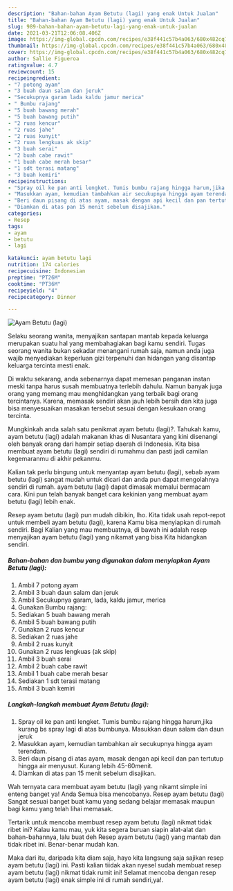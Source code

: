 ```yaml
---
description: "Bahan-bahan Ayam Betutu (lagi) yang enak Untuk Jualan"
title: "Bahan-bahan Ayam Betutu (lagi) yang enak Untuk Jualan"
slug: 989-bahan-bahan-ayam-betutu-lagi-yang-enak-untuk-jualan
date: 2021-03-21T12:06:08.406Z
image: https://img-global.cpcdn.com/recipes/e38f441c57b4a063/680x482cq70/ayam-betutu-lagi-foto-resep-utama.jpg
thumbnail: https://img-global.cpcdn.com/recipes/e38f441c57b4a063/680x482cq70/ayam-betutu-lagi-foto-resep-utama.jpg
cover: https://img-global.cpcdn.com/recipes/e38f441c57b4a063/680x482cq70/ayam-betutu-lagi-foto-resep-utama.jpg
author: Sallie Figueroa
ratingvalue: 4.7
reviewcount: 15
recipeingredient:
- "7 potong ayam"
- "3 buah daun salam dan jeruk"
- "Secukupnya garam lada kaldu jamur merica"
- " Bumbu rajang"
- "5 buah bawang merah"
- "5 buah bawang putih"
- "2 ruas kencur"
- "2 ruas jahe"
- "2 ruas kunyit"
- "2 ruas lengkuas ak skip"
- "3 buah serai"
- "2 buah cabe rawit"
- "1 buah cabe merah besar"
- "1 sdt terasi matang"
- "3 buah kemiri"
recipeinstructions:
- "Spray oil ke pan anti lengket. Tumis bumbu rajang hingga harum,jika kurang bs spray lagi di atas bumbunya. Masukkan daun salam dan daun jeruk"
- "Masukkan ayam, kemudian tambahkan air secukupnya hingga ayam terendam."
- "Beri daun pisang di atas ayam, masak dengan api kecil dan pan tertutup hingga air menyusut. Kurang lebih 45-60menit."
- "Diamkan di atas pan 15 menit sebelum disajikan."
categories:
- Resep
tags:
- ayam
- betutu
- lagi

katakunci: ayam betutu lagi 
nutrition: 174 calories
recipecuisine: Indonesian
preptime: "PT26M"
cooktime: "PT36M"
recipeyield: "4"
recipecategory: Dinner

---
```



![Ayam Betutu (lagi)](https://img-global.cpcdn.com/recipes/e38f441c57b4a063/680x482cq70/ayam-betutu-lagi-foto-resep-utama.jpg)

Selaku seorang wanita, menyajikan santapan mantab kepada keluarga merupakan suatu hal yang membahagiakan bagi kamu sendiri. Tugas seorang  wanita bukan sekadar menangani rumah saja, namun anda juga wajib menyediakan keperluan gizi terpenuhi dan hidangan yang disantap keluarga tercinta mesti enak.

Di waktu  sekarang, anda sebenarnya dapat memesan panganan instan meski tanpa harus susah membuatnya terlebih dahulu. Namun banyak juga orang yang memang mau menghidangkan yang terbaik bagi orang tercintanya. Karena, memasak sendiri akan jauh lebih bersih dan kita juga bisa menyesuaikan masakan tersebut sesuai dengan kesukaan orang tercinta. 



Mungkinkah anda salah satu penikmat ayam betutu (lagi)?. Tahukah kamu, ayam betutu (lagi) adalah makanan khas di Nusantara yang kini disenangi oleh banyak orang dari hampir setiap daerah di Indonesia. Kita bisa membuat ayam betutu (lagi) sendiri di rumahmu dan pasti jadi camilan kegemaranmu di akhir pekanmu.

Kalian tak perlu bingung untuk menyantap ayam betutu (lagi), sebab ayam betutu (lagi) sangat mudah untuk dicari dan anda pun dapat mengolahnya sendiri di rumah. ayam betutu (lagi) dapat dimasak memalui bermacam cara. Kini pun telah banyak banget cara kekinian yang membuat ayam betutu (lagi) lebih enak.

Resep ayam betutu (lagi) pun mudah dibikin, lho. Kita tidak usah repot-repot untuk membeli ayam betutu (lagi), karena Kamu bisa menyiapkan di rumah sendiri. Bagi Kalian yang mau membuatnya, di bawah ini adalah resep menyajikan ayam betutu (lagi) yang nikamat yang bisa Kita hidangkan sendiri.

<!--inarticleads1-->

##### Bahan-bahan dan bumbu yang digunakan dalam menyiapkan Ayam Betutu (lagi):

1. Ambil 7 potong ayam
1. Ambil 3 buah daun salam dan jeruk
1. Ambil Secukupnya garam, lada, kaldu jamur, merica
1. Gunakan  Bumbu rajang:
1. Sediakan 5 buah bawang merah
1. Ambil 5 buah bawang putih
1. Gunakan 2 ruas kencur
1. Sediakan 2 ruas jahe
1. Ambil 2 ruas kunyit
1. Gunakan 2 ruas lengkuas (ak skip)
1. Ambil 3 buah serai
1. Ambil 2 buah cabe rawit
1. Ambil 1 buah cabe merah besar
1. Sediakan 1 sdt terasi matang
1. Ambil 3 buah kemiri




<!--inarticleads2-->

##### Langkah-langkah membuat Ayam Betutu (lagi):

1. Spray oil ke pan anti lengket. Tumis bumbu rajang hingga harum,jika kurang bs spray lagi di atas bumbunya. Masukkan daun salam dan daun jeruk
1. Masukkan ayam, kemudian tambahkan air secukupnya hingga ayam terendam.
1. Beri daun pisang di atas ayam, masak dengan api kecil dan pan tertutup hingga air menyusut. Kurang lebih 45-60menit.
1. Diamkan di atas pan 15 menit sebelum disajikan.




Wah ternyata cara membuat ayam betutu (lagi) yang nikamt simple ini enteng banget ya! Anda Semua bisa mencobanya. Resep ayam betutu (lagi) Sangat sesuai banget buat kamu yang sedang belajar memasak maupun bagi kamu yang telah lihai memasak.

Tertarik untuk mencoba membuat resep ayam betutu (lagi) nikmat tidak ribet ini? Kalau kamu mau, yuk kita segera buruan siapin alat-alat dan bahan-bahannya, lalu buat deh Resep ayam betutu (lagi) yang mantab dan tidak ribet ini. Benar-benar mudah kan. 

Maka dari itu, daripada kita diam saja, hayo kita langsung saja sajikan resep ayam betutu (lagi) ini. Pasti kalian tiidak akan nyesel sudah membuat resep ayam betutu (lagi) nikmat tidak rumit ini! Selamat mencoba dengan resep ayam betutu (lagi) enak simple ini di rumah sendiri,ya!.

